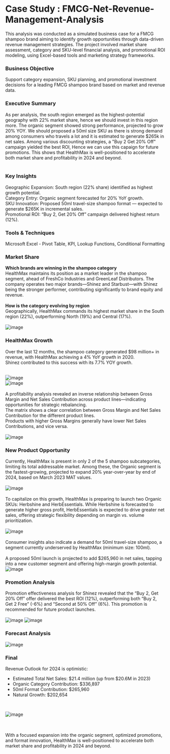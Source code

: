 # Case Study : FMCG-Net-Revenue-Management-Analysis
This analysis was conducted as a simulated business case for a FMCG shampoo brand aiming to identify growth opportunities through data-driven revenue management strategies. The project involved market share assessment, category and SKU-level financial analysis, and promotional ROI modeling, using Excel-based tools and marketing strategy frameworks.
### Business Objective
Support category expansion, SKU planning, and promotional investment decisions for a leading FMCG shampoo brand based on market and revenue data.
### Executive Summary
As per analysis, the south region emerged as the highest-potential geography with 22% market share, hence we should invest in this region more. The organic segment showed strong performance, projected to grow 20% YOY. We should proposed a 50ml size SKU as there is strong demand among consumers who travels a lot and it is estimated to generate $265k in net sales. Among various discounting strategies, a "Buy 2 Get 20% Off" campaign yielded the best ROI, Hence we can use this capaign for future promotions. This shows that HealthMax is well-positioned to accelerate both market share and profitability in 2024 and beyond.
<br> <br>
### Key Insights
Geographic Expansion: South region (22% share) identified as highest growth potential. <br>
Category Entry: Organic segment forecasted for 20% YoY growth. <br>
SKU Innovation: Proposed 50ml travel-size shampoo format — expected to generate $265K in incremental sales. <br>
Promotional ROI: “Buy 2, Get 20% Off” campaign delivered highest return (12%).

### Tools & Techniques
Microsoft Excel - Pivot Table, KPI, Lookup Functions, Conditional Formatting
### Market Share 
**Which brands are winning in the shampoo category**<br>
HealthMax maintains its position as a market leader in the shampoo segment, ahead of FreshCo Industries and GreenLeaf Distributors. The company operates two major brands—Shinez and Starbust—with Shinez being the stronger performer, contributing significantly to brand equity and revenue.
<br>
<br>
**How is the category evolving by region** <br>
Geographically, HealthMax commands its highest market share in the South region (22%), outperforming North (19%) and Central (17%). <br>
<br>
![image](https://github.com/user-attachments/assets/57877ab2-c37e-45e3-9fb5-9fb35fe10d46)
### HealthMax Growth
Over the last 12 months, the shampoo category generated $98 million+ in revenue, with HealthMax achieving a 4% YoY growth in 2020.<br> 
Shinez contributed to this success with its 7.7% YOY growth.<br> <br>

![image](https://github.com/user-attachments/assets/edcbe2db-8b44-4aba-a73a-89044d0b5912)
<br>
![image](https://github.com/user-attachments/assets/4c8da611-2620-45be-b510-8f6690fd7b1b)
<br>
<br>
A profitability analysis revealed an inverse relationship between Gross Margin and Net Sales Contribution across product lines—indicating opportunities for strategic rebalancing.<br>
The matrix shows a clear correlation between Gross Margin and Net Sales Contribution for the different product lines.<br>
Products with higher Gross Margins generally have lower Net Sales Contributions, and vice versa. <br> <br>
![image](https://github.com/user-attachments/assets/7b6a35cc-53bc-42d7-896d-537c7006a58c)
### New Product Opportunity
Currently, HealthMax is present in only 2 of the 5 shampoo subcategories, limiting its total addressable market. Among these, the Organic segment is the fastest-growing, projected to expand 20% year-over-year by end of 2024, based on March 2023 MAT values.
<br>
<br>
![image](https://github.com/user-attachments/assets/20eec71a-a454-4dba-9d8c-a6112802ecde)
<br> <br>
To capitalize on this growth, HealthMax is preparing to launch two Organic SKUs: Herbshine and HerbEssentials. While Herbshine is forecasted to generate higher gross profit, HerbEssentials is expected to drive greater net sales, offering strategic flexibility depending on margin vs. volume prioritization.
<br> <br>
![image](https://github.com/user-attachments/assets/adb12724-bd39-48bf-b176-dad336d90aa4)
<br> <br>
Consumer insights also indicate a demand for 50ml travel-size shampoo, a segment currently underserved by HealthMax (minimum size: 100ml).
<br> <br>
A proposed 50ml launch is projected to add $265,960 in net sales, tapping into a new customer segment and offering high-margin growth potential. <br>
![image](https://github.com/user-attachments/assets/b08db35f-f564-4777-bce0-e5f4d3b3e5e8)
<br> 
### Promotion Analysis
Promotion effectiveness analysis for Shinez revealed that the “Buy 2, Get 20% Off” offer delivered the best ROI (12%), outperforming both “Buy 2, Get 2 Free” (-6%) and “Second at 50% Off” (6%). This promotion is recommended for future product launches.<br>
<br>
![image](https://github.com/user-attachments/assets/1688016a-b87d-4d81-85e8-1a45e11d6b05)
![image](https://github.com/user-attachments/assets/84c8e796-ee49-4293-a9da-0c3e9c0de165)
### Forecast Analysis
![image](https://github.com/user-attachments/assets/e64fe248-dce9-44fd-8645-24bd48e5df3c)
### Final
Revenue Outlook for 2024 is optimistic:<br>
* Estimated Total Net Sales: $21.4 million (up from $20.6M in 2023)<br>
* Organic Category Contribution: $336,897<br>
* 50ml Format Contribution: $265,960<br>
* Natural Growth: $202,654 <br>
<br>

![image](https://github.com/user-attachments/assets/c7b72c1c-4691-4746-be2e-cb6d7c5d6644)


<br> <br>
With a focused expansion into the organic segment, optimized promotions, and format innovation, HealthMax is well-positioned to accelerate both market share and profitability in 2024 and beyond.
<br>






